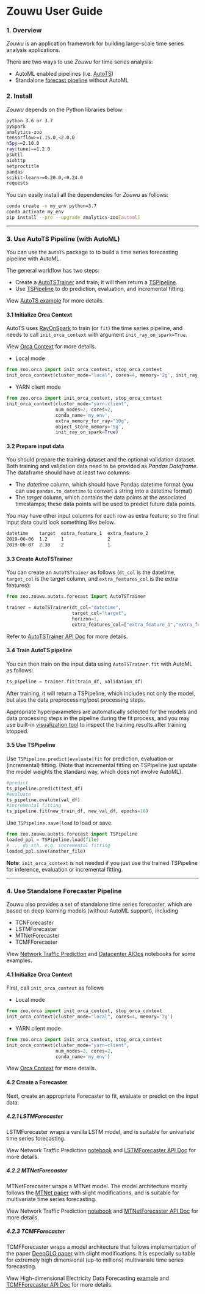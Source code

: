 # Zouwu User Guide

### **1. Overview**
_Zouwu_ is an application framework for building large-scale time series analysis applications.

There are two ways to use _Zouwu_ for time series analysis:

- AutoML enabled pipelines (i.e. [AutoTS](#3-use-autots-pipeline-with-automl))
- Standalone [forecast pipeline](#4-use-standalone-forecaster-pipeline) without AutoML

### **2. Install**

_Zouwu_ depends on the Python libraries below:

```bash
python 3.6 or 3.7
pySpark
analytics-zoo
tensorflow>=1.15.0,<2.0.0
h5py==2.10.0
ray[tune]==1.2.0
psutil
aiohttp
setproctitle
pandas
scikit-learn>=0.20.0,<0.24.0
requests
```

You can easily install all the dependencies for _Zouwu_ as follows:

```bash
conda create -n my_env python=3.7
conda activate my_env
pip install --pre --upgrade analytics-zoo[automl]
```

---
### **3. Use AutoTS Pipeline (with AutoML)**

You can use the ```AutoTS``` package to to build a time series forecasting pipeline with AutoML.

The general workflow has two steps:

* Create a [AutoTSTrainer](#33-create-autotstrainer) and train; it will then return a [TSPipeline](#35-use-tspipeline).
* Use [TSPipeline](#35-use-tspipeline) to do prediction, evaluation, and incremental fitting.

View [AutoTS example](https://github.com/intel-analytics/analytics-zoo/blob/master/pyzoo/zoo/chronos/use-case/network_traffic/network_traffic_autots_forecasting.ipynb) for more details.

#### **3.1 Initialize Orca Context**

AutoTS uses [RayOnSpark](./ray.md) to train (or `fit`) the time series pipeline, and needs to call `init_orca_context` with argument `init_ray_on_spark=True`. 

View [Orca Context](../Orca/Overview/orca-context.md) for more details. 

* Local mode

```python
from zoo.orca import init_orca_context, stop_orca_context
init_orca_context(cluster_mode="local", cores=4, memory='2g', init_ray_on_spark=True)
```

* YARN client mode

```python
from zoo.orca import init_orca_context, stop_orca_context
init_orca_context(cluster_mode="yarn-client",
                  num_nodes=2, cores=2,
                  conda_name='my_env',
                  extra_memory_for_ray="10g",
                  object_store_memory='5g',
                  init_ray_on_spark=True)
```

#### **3.2 Prepare input data**

You should prepare the training dataset and the optional validation dataset. Both training and validation data need to be provided as *Pandas Dataframe*.  The dataframe should have at least two columns:
- The *datetime* column, which should have Pandas datetime format (you can use `pandas.to_datetime` to convert a string into a datetime format)
- The *target* column, which contains the data points at the associated timestamps; these data points will be used to predict future data points. 

You may have other input columns for each row as extra feature; so the final input data could look something like below.

```bash
datetime    target  extra_feature_1  extra_feature_2
2019-06-06  1.2     1                2
2019-06-07  2.30    2                1
```

#### **3.3 Create AutoTSTrainer**

You can create an `AutoTSTrainer` as follows (`dt_col` is the datetime, `target_col` is the target column, and `extra_features_col` is the extra features):

```python
from zoo.zouwu.autots.forecast import AutoTSTrainer

trainer = AutoTSTrainer(dt_col="datetime",
                        target_col="target",
                        horizon=1,
                        extra_features_col=["extra_feature_1","extra_feature_2"])
```

Refer to [AutoTSTrainer API Doc]() for more details.

#### **3.4 Train AutoTS pipeline**

You can then train on the input data using `AutoTSTrainer.fit` with AutoML as follows:

```python
ts_pipeline = trainer.fit(train_df, validation_df)
```

After training, it will return a TSPipeline, which includes not only the model, but also the data preprocessing/post processing steps. 

Appropriate hyperparameters are automatically selected for the models and data processing steps in the pipeline during the fit process, and you may use built-in [visualization tool](https://github.com/intel-analytics/analytics-zoo/blob/master/docs/docs/ProgrammingGuide/AutoML/visualization.md) to inspect the training results after training stopped.

#### **3.5 Use TSPipeline**

Use `TSPipeline.predict|evaluate|fit` for prediction, evaluation or (incremental) fitting. (Note that incremental fitting on TSPipeline just update the model weights the standard way, which does not involve AutoML).

```python
#predict
ts_pipeline.predict(test_df)
#evaluate
ts_pipeline.evalute(val_df)
#incremental fitting
ts_pipeline.fit(new_train_df, new_val_df, epochs=10)
```

Use ```TSPipeline.save|load``` to load or save.

```python
from zoo.zouwu.autots.forecast import TSPipeline
loaded_ppl = TSPipeline.load(file)
# ... do sth. e.g. incremental fitting
loaded_ppl.save(another_file)
```

**Note**:  `init_orca_context` is not needed if you just use the trained TSPipeline for inference, evaluation or incremental fitting.

---
### **4. Use Standalone Forecaster Pipeline**

Zouwu also provides a set of standalone time series forecaster, which are based on deep learning models (without AutoML support), including

* TCNForecaster
* LSTMForecaster
* MTNetForecaster
* TCMFForecaster

View [Network Traffic Prediction](https://github.com/intel-analytics/analytics-zoo/blob/master/pyzoo/zoo/chronos/use-case/network_traffic/network_traffic_model_forecasting.ipynb) and [Datacenter AIOps](https://github.com/intel-analytics/analytics-zoo/tree/master/pyzoo/zoo/chronos/use-case/AIOps) notebooks for some examples.

#### **4.1 Initialize Orca Context**

First, call `init_orca_context` as follows 

* Local mode

```python
from zoo.orca import init_orca_context, stop_orca_context
init_orca_context(cluster_mode="local", cores=4, memory='2g')
```

* YARN client mode

```python
from zoo.orca import init_orca_context, stop_orca_context
init_orca_context(cluster_mode="yarn-client",
                  num_nodes=2, cores=2,
                  conda_name='my_env')
```

View [Orca Context](../Orca/Overview/orca-context.md) for more details. 

#### **4.2 Create a Forecaster**

Next, create an appropriate Forecaster to fit, evaluate or predict on the input data.

##### **4.2.1 LSTMForecaster**

LSTMForecaster wraps a vanilla LSTM model, and is suitable for univariate time series forecasting.

View Network Traffic Prediction [notebook](https://github.com/intel-analytics/analytics-zoo/blob/master/pyzoo/zoo/chronos/use-case/network_traffic/network_traffic_model_forecasting.ipynb) and [LSTMForecaster API Doc]() for more details.

##### **4.2.2 MTNetForecaster**

MTNetForecaster wraps a MTNet model. The model architecture mostly follows the [MTNet paper](https://arxiv.org/abs/1809.02105) with slight modifications, and is suitable for multivariate time series forecasting.

View Network Traffic Prediction [notebook](https://github.com/intel-analytics/analytics-zoo/blob/master/pyzoo/zoo/chronos/use-case/network_traffic/network_traffic_model_forecasting.ipynb) and [MTNetForecaster API Doc]() for more details.

##### **4.2.3 TCMFForecaster**

TCMFForecaster wraps a model architecture that follows implementation of the paper [DeepGLO paper](https://arxiv.org/abs/1905.03806) with slight modifications. It is especially suitable for extremely high dimensional (up-to millions) multivariate time series forecasting.

View High-dimensional Electricity Data Forecasting [example](https://github.com/intel-analytics/analytics-zoo/blob/master/pyzoo/zoo/chronos/examples/tcmf/run_electricity.py) and [TCMFForecaster API Doc]() for more details.
